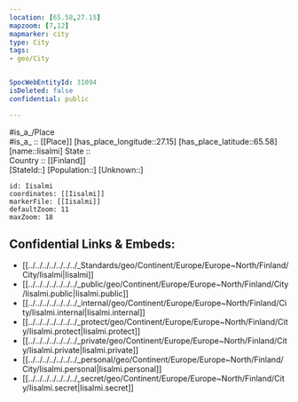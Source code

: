```yaml
---
location: [65.58,27.15] 
mapzoom: [7,12] 
mapmarker: city 
type: City
tags:
- geo/City


SpocWebEntityId: 31094
isDeleted: false
confidential: public

---
```

#is_a_/Place  
#is_a_ :: [[Place]] 
[has_place_longitude::27.15] 
[has_place_latitude::65.58] 
[name::Iisalmi] 
State ::  
Country :: [[Finland]]  
[StateId::] 
[Population::] 
[Unknown::] 


```leaflet
id: Iisalmi
coordinates: [[Iisalmi]] 
markerFile: [[Iisalmi]] 
defaultZoom: 11 
maxZoom: 18
```


## Confidential Links & Embeds: 
- [[../../../../../../../_Standards/geo/Continent/Europe/Europe~North/Finland/City/Iisalmi|Iisalmi]] 
- [[../../../../../../../_public/geo/Continent/Europe/Europe~North/Finland/City/Iisalmi.public|Iisalmi.public]] 
- [[../../../../../../../_internal/geo/Continent/Europe/Europe~North/Finland/City/Iisalmi.internal|Iisalmi.internal]] 
- [[../../../../../../../_protect/geo/Continent/Europe/Europe~North/Finland/City/Iisalmi.protect|Iisalmi.protect]] 
- [[../../../../../../../_private/geo/Continent/Europe/Europe~North/Finland/City/Iisalmi.private|Iisalmi.private]] 
- [[../../../../../../../_personal/geo/Continent/Europe/Europe~North/Finland/City/Iisalmi.personal|Iisalmi.personal]] 
- [[../../../../../../../_secret/geo/Continent/Europe/Europe~North/Finland/City/Iisalmi.secret|Iisalmi.secret]] 
